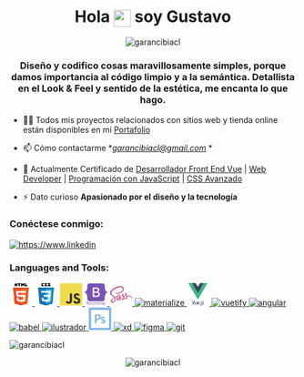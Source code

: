 
<h1 align="center">Hola <img align="center" width="30" height="30" src="https://user-images.githubusercontent.com/1303154/88677602-1635ba80-d120-11ea-84d8-d263ba5fc3c0.gif"> soy Gustavo</h1>
<p align="center"> <img src="https://komarev.com/ghpvc/?username=garancibiacl&label=Profile%20views&color=0e75b6&style=flat" alt="garancibiacl" /> </p>

<h3 align="center">Diseño y codifico cosas maravillosamente simples, porque damos importancia al código limpio y a la semántica. Detallista en el Look & Feel y sentido de la estética, me encanta lo que hago.</h3>

- 👨‍💻 Todos mis proyectos relacionados con sitios web y tienda online están disponibles en mi [Portafolio](https://piensaentuweb.cl/)

- 📫 Cómo contactarme \**garancibiacl@gmail.com* \*

- 🌱 Actualmente Certificado de [Desarrollador Front End Vue](https://desafiosdev.s3.amazonaws.com/uploads/certification/image/15732/aprobacion-final-proyecto-front-end-g15-9520.png) | [Web Developer](https://www.credly.com/badges/d289ef17-9675-4bb5-84a9-43630ab9d0fb/public_url) | [Programación con JavaScript](https://desafiosdev.s3.amazonaws.com/uploads/certification/image/14557/aprobacion-modulos-cursos-b-learning-programacion-con-javascript-g15-9520.png) | [CSS Avanzado](https://desafiosdev.s3.amazonaws.com/uploads/certification/image/14114/aprobacion-modulos-cursos-b-learning-css-avanzado-g15-9520.png)

- ⚡ Dato curioso **Apasionado por el diseño y la tecnología**

<h3  align="left" >Conéctese conmigo:</h3>
<p align="left">
<a href="https://www.linkedin.com/in/gustavo-arancibia-53127a97/" target="_blank" rel="noreferrer">
<img align="center" src="https://raw.githubusercontent.com/rahuldkjain/github-profile-readme-generator/master/src/images/icons/Social/linked-in-alt.svg" alt="https://www.linkedin" width="40" height="40"/>
</a>

<h3  align="left" >Languages and Tools:</h3>
<p align="left"><a href="https://www.w3.org/html/" target="_blank" rel="noreferrer"> <img src="https://raw.githubusercontent.com/devicons/devicon/master/icons/html5/html5-original-wordmark.svg" alt="html5" width="40" height="40"/> </a> <a href="https://www.w3schools.com/css/" target="_blank" rel="noreferrer"> <img src="https://raw.githubusercontent.com/devicons/devicon/master/icons/css3/css3-original-wordmark.svg" alt="css3" width="40" height="40"/> </a> <a href="https://developer.mozilla.org/en-US/docs/Web/JavaScript" target= "_blank" rel="noreferrer"> <img src="https://raw.githubusercontent.com/devicons/devicon/master/icons/javascript/javascript-original.svg" alt="javascript" width="40" height="40"/> </a>  <a href="https://getbootstrap.com" target="_blank" rel="noreferrer"> <img src="https://raw.githubusercontent.com/devicons/devicon/master/icons/bootstrap/bootstrap-plain-wordmark.svg" alt="bootstrap" width="40" height="40"/> </a> <a href="https://sass-lang.com" target="_blank" rel="noreferrer"> <img src="https://raw.githubusercontent.com/devicons/devicon/master/icons/sass/sass-original.svg" alt="sass" width="40" height="40"/> </a> <a href="https://materializecss.com/" target="_blank" rel="noreferrer"> <img src="https://raw.githubusercontent.com/prplx/svg-logos/5585531d45d294869c4eaab4d7cf2e9c167710a9/svg/materialize.svg" alt="materialize" width="40" height="40"/> </a><a href="https://vuejs.org/" target="_blank" rel="noreferrer"> <img src="https://raw.githubusercontent.com/devicons/devicon/master/icons/vuejs/vuejs-original-wordmark.svg" alt="vuejs" width="40" height="40"/> </a> <a href="https://vuetifyjs.com/en/ " target="_blank" rel="noreferrer"> <img src="https://bestofjs.org/logos/vuetify.svg" alt="vuetify" width="40" height="40"/> </a><a href="https://angular.io" target="_blank" rel="noreferrer"> <img src="https://angular.io/assets/images/logos/angular/angular.svg" alt="angular" width="40" height="40"/> </a> <a href="https://babeljs.io/" target="_blank" rel=" noreferrer"> <img src="https://www.vectorlogo.zone/logos/babeljs/babeljs-icon.svg" alt="babel" width="40" height="40"/> </a>   <a href ="https://www.adobe.com/in/products/illustrator.com" target="_blank" rel="noreferrer"> <img src="https://www.vectorlogo.zone/logos/adobe_illustrator/adobe_illustrator-icon.svg" alt="ilustrador" width="40" height="40"/> </a> <a href="https://www.photoshop.com" target="_blank" rel="noreferrer"> <img src="https://raw.githubusercontent.com/devicons/devicon/master/icons/photoshop/photoshop-line.svg" alt="photoshop" width="40" height="40"/> </a> <a href="https://www.adobe.com/products/xd.html" target="_blank" rel="noreferrer"> <img src="https://cdn.worldvectorlogo.com/logos/adobe-xd.svg" alt="xd" width="40" height="40"/> </a> <a href="https:// www.figma.com/" target="_blank" rel="noreferrer"> <img src="https://www.vectorlogo.zone/logos/figma/figma-icon.svg" alt="figma" width= "40" height="40"/> </a><a href="https://git-scm.com/" target="_blank" rel="noreferrer"> <img src="https://www.vectorlogo.zone/logos/git-scm/git-scm-icon.svg" alt="git" width="40" height="40"/> </a> </p>

<p align="left" ><img src="https://github-readme-stats.vercel.app/api/top-langs?username=garancibiacl&show_icons=true&locale=en&layout=compact" alt="garancibiacl" /> </p>

<p align="center"  > <img src="https://github-readme-stats.vercel.app/api?username=garancibiacl&show_icons=true&locale=en" alt="garancibiacl" /> </p>



